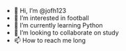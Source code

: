 - 👋 Hi, I’m @jofh123
- 👀 I’m interested in football
- 🌱 I’m currently learning Python
- 💞️ I’m looking to collaborate on study
- 📫 How to reach me long
<!---
jofh123/jofh123 is a ✨ special ✨ repository because its `README.md` (this file) appears on your GitHub profile.
You can click the Preview link to take a look at your changes.
--->
